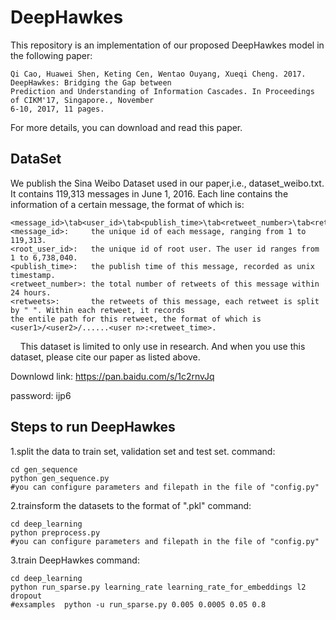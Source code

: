 DeepHawkes
===================================
This repository is an implementation of our proposed DeepHawkes model in the following paper:
 
    Qi Cao, Huawei Shen, Keting Cen, Wentao Ouyang, Xueqi Cheng. 2017. DeepHawkes: Bridging the Gap between 
    Prediction and Understanding of Information Cascades. In Proceedings of CIKM'17, Singapore., November 
    6-10, 2017, 11 pages.
 
For more details, you can download and read this paper.
 

DataSet
----------------------------------- 
We publish the Sina Weibo Dataset used in our paper,i.e., dataset_weibo.txt. It contains 119,313 messages in June 1, 2016.
Each line contains the information of a certain message, the format of which is:
    
    <message_id>\tab<user_id>\tab<publish_time>\tab<retweet_number>\tab<retweets>
    <message_id>:     the unique id of each message, ranging from 1 to 119,313.
    <root_user_id>:   the unique id of root user. The user id ranges from 1 to 6,738,040.
    <publish_time>:   the publish time of this message, recorded as unix timestamp.
    <retweet_number>: the total number of retweets of this message within 24 hours.
    <retweets>:       the retweets of this message, each retweet is split by " ". Within each retweet, it records 
    the entile path for this retweet, the format of which is <user1>/<user2>/......<user n>:<retweet_time>.
    
This dataset is limited to only use in research. And when you use this dataset, please cite our paper as listed above.

Downlowd link: https://pan.baidu.com/s/1c2rnvJq 

password: ijp6

                                                                                                                                                               
Steps to run DeepHawkes
----------------------------------- 

1.split the data to train set, validation set and test set.
command: 

    cd gen_sequence
    python gen_sequence.py
    #you can configure parameters and filepath in the file of "config.py"
 
2.trainsform the datasets to the format of ".pkl"
command:

    cd deep_learning
    python preprocess.py
    #you can configure parameters and filepath in the file of "config.py"
 
3.train DeepHawkes
command:

    cd deep_learning
    python run_sparse.py learning_rate learning_rate_for_embeddings l2 dropout
    #exsamples  python -u run_sparse.py 0.005 0.0005 0.05 0.8
